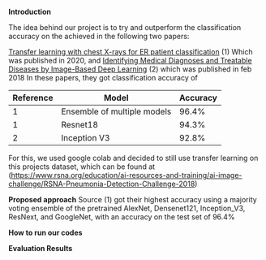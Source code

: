 




**Introduction**

The idea behind our project is to try and outperform the classification accuracy on the   achieved in the following two papers: 

[Transfer learning with chest X-rays for ER patient classification](https://www.mdpi.com/2076-3417/10/2/559) (1)
Which was published in 2020, and
[Identifying Medical Diagnoses and Treatable Diseases by Image-Based Deep Learning](https://pubmed.ncbi.nlm.nih.gov/29474911/) (2)
which was published in feb 2018
In these papers, they got classification accuracy of 

Reference | Model | Accuracy
------------ | ------------ | -------------
1 | Ensemble of multiple models | 96.4%
1 | Resnet18 | 94.3%
2 | Inception V3 | 92.8%


For this, we used google colab and decided to still use transfer learning on this projects dataset, which can be found at 
(https://www.rsna.org/education/ai-resources-and-training/ai-image-challenge/RSNA-Pneumonia-Detection-Challenge-2018)

**Proposed approach**
Source (1) got their highest accuracy using a majority voting ensemble of the pretrained AlexNet, Densenet121, Inception_V3, ResNext, and GoogleNet, with an accuracy on the test set of 96.4%

**How to run our codes**

**Evaluation Results**



